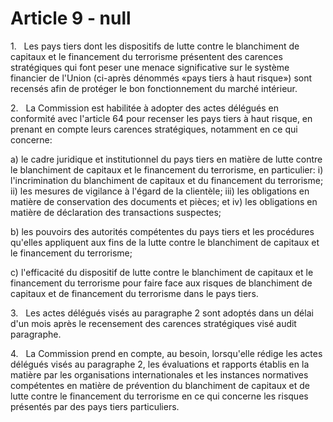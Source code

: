 # Article 9 - null


1.   Les pays tiers dont les dispositifs de lutte contre le blanchiment de capitaux et le financement du terrorisme présentent des carences stratégiques qui font peser une menace significative sur le système financier de l'Union (ci-après dénommés «pays tiers à haut risque») sont recensés afin de protéger le bon fonctionnement du marché intérieur.

2.   La Commission est habilitée à adopter des actes délégués en conformité avec l'article 64 pour recenser les pays tiers à haut risque, en prenant en compte leurs carences stratégiques, notamment en ce qui concerne:

a) le cadre juridique et institutionnel du pays tiers en matière de lutte contre le blanchiment de capitaux et le financement du terrorisme, en particulier: i) l'incrimination du blanchiment de capitaux et du financement du terrorisme; ii) les mesures de vigilance à l'égard de la clientèle; iii) les obligations en matière de conservation des documents et pièces; et iv) les obligations en matière de déclaration des transactions suspectes;

b) les pouvoirs des autorités compétentes du pays tiers et les procédures qu'elles appliquent aux fins de la lutte contre le blanchiment de capitaux et le financement du terrorisme;

c) l'efficacité du dispositif de lutte contre le blanchiment de capitaux et le financement du terrorisme pour faire face aux risques de blanchiment de capitaux et de financement du terrorisme dans le pays tiers.

3.   Les actes délégués visés au paragraphe 2 sont adoptés dans un délai d'un mois après le recensement des carences stratégiques visé audit paragraphe.

4.   La Commission prend en compte, au besoin, lorsqu'elle rédige les actes délégués visés au paragraphe 2, les évaluations et rapports établis en la matière par les organisations internationales et les instances normatives compétentes en matière de prévention du blanchiment de capitaux et de lutte contre le financement du terrorisme en ce qui concerne les risques présentés par des pays tiers particuliers.
